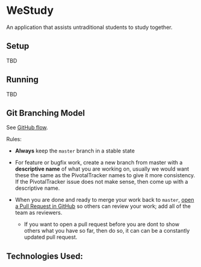 # WeStudy
An application that assists untraditional students to study together.

## Setup
TBD

## Running
TBD

## Git Branching Model
See [GitHub flow](http://scottchacon.com/2011/08/31/github-flow.html).

Rules:

- **Always** keep the `master` branch in a stable state

- For feature or bugfix work, create a new branch from master with a **descriptive name** of what you are working on,
usually we would want these the same as the PivotalTracker names to give it more consistency. If the PivotalTracker
issue does not make sense, then come up with a descriptive name.

- When you are done and ready to merge your work back to `master`, [open a Pull Request in GitHub](https://github.ucsb.edu/CitrixNChill/WeStudy/pulls)
so others can review your work; add all of the team as reviewers.

  - If you want to open a pull request before you are dont to show others what you have so far, then do so, it can
  can be a constantly updated pull request.

## Technologies Used:
